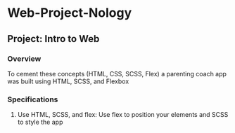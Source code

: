 # Web-Project-Nology


## Project: Intro to Web


### Overview
To cement these concepts (HTML, CSS, SCSS, Flex) a parenting coach app was built using HTML, SCSS, and Flexbox

### Specifications
1. Use HTML, SCSS, and flex: Use flex to position your elements and SCSS to style the app